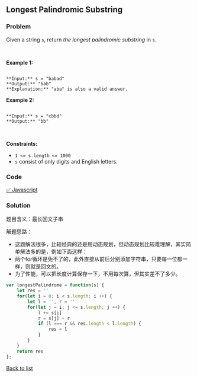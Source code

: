 Longest Palindromic Substring
---
### Problem
Given a string `s`, return *the longest* *palindromic* *substring* in `s`.


 


**Example 1:**



```

**Input:** s = "babad"
**Output:** "bab"
**Explanation:** "aba" is also a valid answer.

```

**Example 2:**



```

**Input:** s = "cbbd"
**Output:** "bb"

```

 


**Constraints:**


* `1 <= s.length <= 1000`
* `s` consist of only digits and English letters.

### Code
[✅ Javascript](./solution.js)
### Solution
题目含义：最长回文子串

解题思路：
- 这题解法很多，比较经典的还是用动态规划，但动态规划比较难理解，其实简单解法多的是，例如下面这样：
- 两个for循环是免不了的，此外直接从前后分别添加字符串，只要每一位都一样，则就是回文的。
- 为了性能，可以把长度计算保存一下，不用每次算，但其实差不了多少。

```javascript
var longestPalindrome = function(s) {
    let res = ''
    for(let i = 0; i < s.length; i ++) {
        let l = '', r = ''
        for(let j = i; j <= s.length; j ++) {
            l += s[j]
            r = s[j] + r
            if (l === r && res.length < l.length) {
                res = l
            }
        }
    }
    return res
};
```

[Back to list](../README.md)